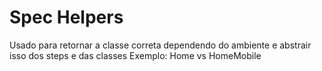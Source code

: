 # Spec Helpers
Usado para retornar a classe correta dependendo do ambiente e abstrair isso dos
steps e das classes
Exemplo: Home vs HomeMobile
